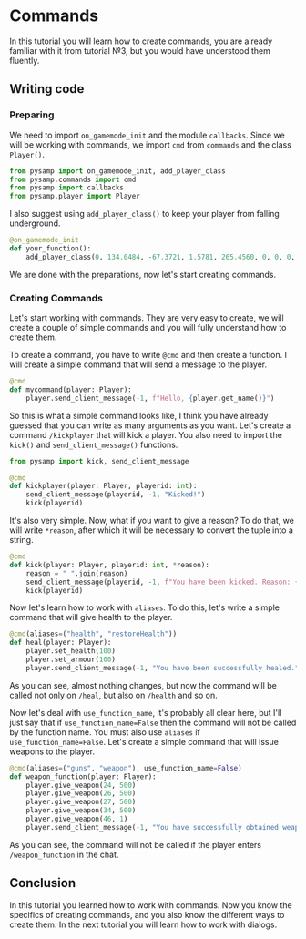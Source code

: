 # Commands

In this tutorial you will learn how to create commands, you are already familiar with it from tutorial №3, but you would have understood them fluently.

## Writing code

### Preparing

We need to import `on_gamemode_init` and the module `callbacks`. Since we will be working with commands, we import `cmd` from `commands` and the class `Player()`.

```python
from pysamp import on_gamemode_init, add_player_class
from pysamp.commands import cmd
from pysamp import callbacks
from pysamp.player import Player
```

I also suggest using `add_player_class()` to keep your player from falling underground.

```python
@on_gamemode_init
def your_function():
    add_player_class(0, 134.0484, -67.3721, 1.5781, 265.4560, 0, 0, 0, 0, 0, 0)
```

We are done with the preparations, now let's start creating commands.

### Creating Commands

Let's start working with commands. They are very easy to create, we will create a couple of simple commands and you will fully understand how to create them.

To create a command, you have to write `@cmd` and then create a function. I will create a simple command that will send a message to the player.

```python
@cmd 
def mycommand(player: Player):
    player.send_client_message(-1, f"Hello, {player.get_name()}")
```

So this is what a simple command looks like, I think you have already guessed that you can write as many arguments as you want. Let's create a command `/kickplayer` that will kick a player. You also need to import the `kick()` and `send_client_message()` functions.

```python
from pysamp import kick, send_client_message
```

```python
@cmd
def kickplayer(player: Player, playerid: int):
    send_client_message(playerid, -1, "Kicked!")
    kick(playerid)
```

It's also very simple. Now, what if you want to give a reason? To do that, we will write `*reason`, after which it will be necessary to convert the tuple into a string.

```python
@cmd
def kick(player: Player, playerid: int, *reason):
    reason = " ".join(reason)
    send_client_message(playerid, -1, f"You have been kicked. Reason: {reason}")
    kick(playerid)
```

Now let's learn how to work with `aliases`. To do this, let's write a simple command that will give health to the player.

```python
@cmd(aliases=("health", "restoreHealth"))
def heal(player: Player):
    player.set_health(100)
    player.set_armour(100)
    player.send_client_message(-1, "You have been successfully healed.")
```

As you can see, almost nothing changes, but now the command will be called not only on `/heal`, but also on `/health` and so on.

Now let's deal with `use_function_name`, it's probably all clear here, but I'll just say that if `use_function_name=False` then the command will not be called by the function name. You must also use `aliases` if `use_function_name=False`. Let's create a simple command that will issue weapons to the player.

```python
@cmd(aliases=("guns", "weapon"), use_function_name=False)
def weapon_function(player: Player):
    player.give_weapon(24, 500)
    player.give_weapon(26, 500)
    player.give_weapon(27, 500)
    player.give_weapon(34, 500)
    player.give_weapon(46, 1)
    player.send_client_message(-1, "You have successfully obtained weapons.")
```

As you can see, the command will not be called if the player enters `/weapon_function` in the chat.

## Conclusion

In this tutorial you learned how to work with commands. Now you know the specifics of creating commands, and you also know the different ways to create them. In the next tutorial you will learn how to work with dialogs.